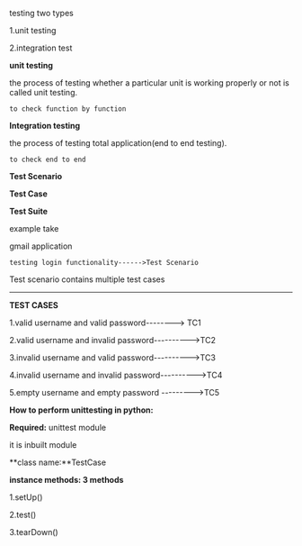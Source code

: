 
testing two types

1.unit testing

2.integration test

**unit testing**

 the process of testing whether a particular unit is working properly or not is called unit testing.

    to check function by function

**Integration testing**

the process of testing total application(end to end testing).

    to check end to end


**Test Scenario**

**Test Case**

**Test Suite**

example take

gmail application

    testing login functionality------>Test Scenario

Test scenario contains multiple test cases

---

**TEST CASES**

1.valid username and valid password--------> TC1

2.valid username and invalid password---------->TC2

3.invalid username and valid password---------->TC3

4.invalid username and invalid password---------->TC4

5.empty username and empty password --------->TC5

**How to perform unittesting in python:**

**Required:** unittest module

it is inbuilt module

**class name:**TestCase

**instance methods: 3 methods**

1.setUp()

2.test()

3.tearDown()
